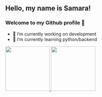 ## Hello, my name is Samara! 
### Welcome to my Github profile :rose:

- 🔭 I’m currently working on development
- 🌱 I’m currently learning python/backend

<!-- ### Tools and Technologies

<img src="https://cdn.jsdelivr.net/gh/devicons/devicon/icons/git/git-original.svg" width="40" height="40"/> <img src="https://cdn.jsdelivr.net/gh/devicons/devicon/icons/vscode/vscode-original.svg" width="40" height="40" /> 

 ### Learning

<img src="https://cdn.jsdelivr.net/gh/devicons/devicon/icons/python/python-original.svg" width="40" height="40"/> -->

<div>
<a href="https://github.com/samrqs">
<img height="140em" src="https://github-readme-stats.vercel.app/api/top-langs/?username=samrqs&layout=compact&langs_count=7&theme=dracula"/>
<img height="140em" src="https://github-readme-stats.vercel.app/api?username=samrqs&show_icons=true&theme=dracula&include_all_commits=true&count_private=true"/>
</div> 

<!--
**samrqs/samrqs** is a ✨ _special_ ✨ repository because its `README.md` (this file) appears on your GitHub profile.

- 🔭 I’m currently working on development
- 🌱 I’m currently learning python/backend
- 🤔 I’m looking for help with ...
- 💬 Ask me about ...
- 📫 How to reach me: ...
- 😄 Pronouns: ...
- ⚡ Fun fact: ...
-->
